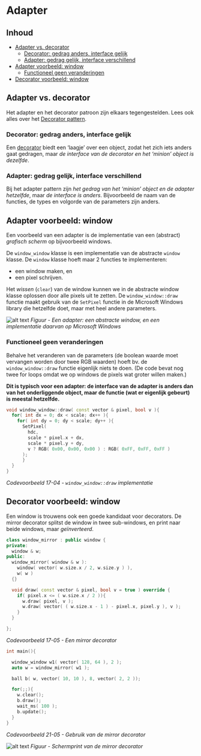 # Adapter[](title-id) <!-- omit in toc -->

## Inhoud[](toc-id) <!-- omit in toc -->

- [Adapter vs. decorator](#adapter-vs-decorator)
  - [Decorator: gedrag anders, interface gelijk](#decorator-gedrag-anders-interface-gelijk)
  - [Adapter: gedrag gelijk, interface verschillend](#adapter-gedrag-gelijk-interface-verschillend)
- [Adapter voorbeeld: window](#adapter-voorbeeld-window)
  - [Functioneel geen veranderingen](#functioneel-geen-veranderingen)
- [Decorator voorbeeld: window](#decorator-voorbeeld-window)

## Adapter vs. decorator

Het adapter en het decorator patroon zijn elkaars tegengestelden.
Lees ook alles over het [Decorator pattern](../decorator/README.md).

### Decorator: gedrag anders, interface gelijk

Een [decorator](../decorator/README.md) biedt een ‘laagje’ over een object, zodat het zich iets anders gaat gedragen, maar *de interface van de decorator en het ‘minion’ object is dezelfde*.

### Adapter: gedrag gelijk, interface verschillend

Bij het adapter pattern zijn *het gedrag van het ‘minion’ object en de adapter hetzelfde*, maar *de interface is anders*.
Bijvoorbeeld de naam van de functies, de types en volgorde van de parameters zijn anders.

## Adapter voorbeeld: window

Een voorbeeld van een adapter is de implementatie van een (abstract) *grafisch scherm* op bijvoorbeeld windows.

De `window_window` klasse is een implementatie van de abstracte `window` klasse. De `window` klasse hoeft maar 2 functies te implementeren:

- een window maken, en
- een pixel schrijven.

Het *wissen* (`clear`) van de window kunnen we in de abstracte window klasse oplossen door alle pixels uit te zetten.
De `window_window::draw` functie maakt gebruik van de `SetPixel` functie in de Microsoft Windows library die hetzelfde doet, maar met heel andere parameters.

![alt text](windows_adapter.png)
*Figuur - Een adapter: een abstracte window, en een implementatie daarvan op Microsoft Windows*

### Functioneel geen veranderingen

Behalve het veranderen van de parameters (de boolean waarde moet vervangen worden door twee RGB waarden) hoeft bv. de `window_window::draw` functie eigenlijk niets te doen. (De code bevat nog twee for loops omdat we op windows de pixels wat groter willen maken.)

**Dit is typisch voor een adapter: de interface van de adapter is anders dan van het onderliggende object, maar de functie (wat er eigenlijk gebeurt) is meestal hetzelfde.**

```cpp
void window_window::draw( const vector & pixel, bool v ){
  for( int dx = 0; dx < scale; dx++ ){
    for( int dy = 0; dy < scale; dy++ ){
      SetPixel(
        hdc,
        scale * pixel.x + dx,
        scale * pixel.y + dy,
        v ? RGB( 0x00, 0x00, 0x00 ) : RGB( 0xFF, 0xFF, 0xFF )
      );
      }
  }
}
```

*Codevoorbeeld 17-04 - `window_window::draw` implementatie*

## Decorator voorbeeld: window

Een window is trouwens ook een goede kandidaat voor decorators. De mirror decorator splitst de window in twee sub-windows, en print naar beide windows, maar *geïnverteerd*.

```cpp
class window_mirror : public window {
private:
  window & w;
public:
  window_mirror( window & w ):
    window( vector( w.size.x / 2, w.size.y ) ),
    w( w )
  {}

  void draw( const vector & pixel, bool v = true ) override {
    if( pixel.x <= ( w.size.x / 2 )){
      w.draw( pixel, v );
      w.draw( vector( ( w.size.x - 1 ) - pixel.x, pixel.y ), v );
    }
  }

};
```

*Codevoorbeeld 17-05 - Een mirror decorator*

```cpp
int main(){

  window_window w1( vector( 128, 64 ), 2 );
  auto w = window_mirror( w1 );

  ball b( w, vector( 10, 10 ), 8, vector( 2, 2 ));

  for(;;){
    w.clear();
    b.draw();
    wait_ms( 100 );
    b.update();
  }
}
```

*Codevoorbeeld 21-05 - Gebruik van de mirror decorator*

![alt text](mirror_decorator.png)
*Figuur - Schermprint van de mirror decorator*
